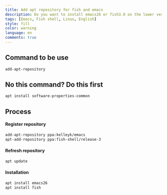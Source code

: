 ```yaml
---
title: Add apt repository for fish and emacs
description: Do you want to install emacs26 or fish3.0 on the lower version of ubuntu based linux? Try this method
tags: [Emacs, Fish shell, Linux, English]
style: fill
color: warning
language: en
comments: true
---
```


## Command to be use

```sh
add-apt-repository
```

## No this command? Do this first
```sh
apt install software-properties-common
```

## Process
#### Register repository
```sh
add-apt-repository ppa:kelleyk/emacs
apt-add-repository ppa:fish-shell/release-3
```
#### Refresh repository
```sh
apt update
```
#### Installation
```sh
apt install emacs26
apt install fish
```
